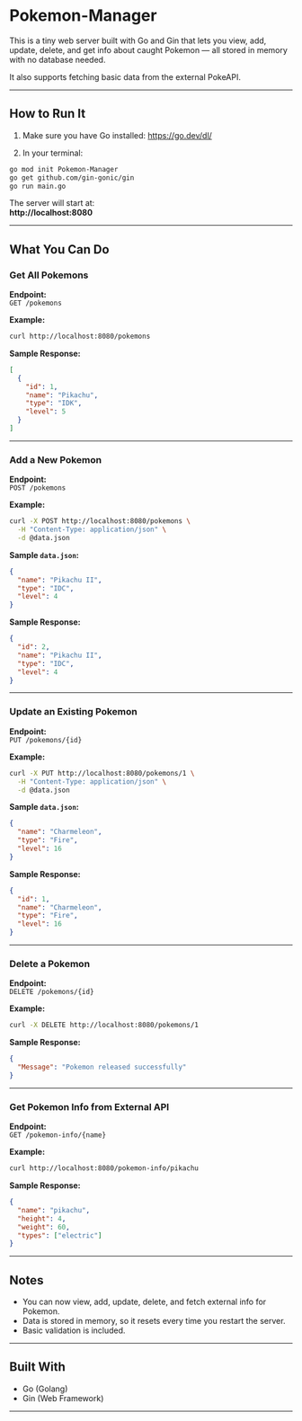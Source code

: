 # Pokemon-Manager

This is a tiny web server built with Go and Gin that lets you view, add, update, delete, and get info about caught Pokemon — all stored in memory with no database needed. 

It also supports fetching basic data from the external PokeAPI.


---

## How to Run It

1. Make sure you have Go installed: https://go.dev/dl/

2. In your terminal:

```bash
go mod init Pokemon-Manager
go get github.com/gin-gonic/gin
go run main.go
```

The server will start at:  
**http://localhost:8080**

---

## What You Can Do

### Get All Pokemons

**Endpoint:**  
`GET /pokemons`

**Example:**

```bash
curl http://localhost:8080/pokemons
```

**Sample Response:**

```json
[
  {
    "id": 1,
    "name": "Pikachu",
    "type": "IDK",
    "level": 5
  }
]
```

---

### Add a New Pokemon

**Endpoint:**  
`POST /pokemons`

**Example:**

```bash
curl -X POST http://localhost:8080/pokemons \
  -H "Content-Type: application/json" \
  -d @data.json
```

**Sample `data.json`:**

```json
{
  "name": "Pikachu II",
  "type": "IDC",
  "level": 4
}
```

**Sample Response:**

```json
{
  "id": 2,
  "name": "Pikachu II",
  "type": "IDC",
  "level": 4
}
```

---

### Update an Existing Pokemon

**Endpoint:**  
`PUT /pokemons/{id}`

**Example:**

```bash
curl -X PUT http://localhost:8080/pokemons/1 \
  -H "Content-Type: application/json" \
  -d @data.json
```

**Sample `data.json`:**

```json
{
  "name": "Charmeleon",
  "type": "Fire",
  "level": 16
}
```

**Sample Response:**

```json
{
  "id": 1,
  "name": "Charmeleon",
  "type": "Fire",
  "level": 16
}
```

---

### Delete a Pokemon

**Endpoint:**  
`DELETE /pokemons/{id}`

**Example:**

```bash
curl -X DELETE http://localhost:8080/pokemons/1
```

**Sample Response:**

```json
{
  "Message": "Pokemon released successfully"
}
```

---

### Get Pokemon Info from External API

**Endpoint:**  
`GET /pokemon-info/{name}`

**Example:**

```bash
curl http://localhost:8080/pokemon-info/pikachu
```

**Sample Response:**

```json
{
  "name": "pikachu",
  "height": 4,
  "weight": 60,
  "types": ["electric"]
}
```

---

## Notes

- You can now view, add, update, delete, and fetch external info for Pokemon.
- Data is stored in memory, so it resets every time you restart the server.
- Basic validation is included.

---

## Built With

- Go (Golang)
- Gin (Web Framework)

---
